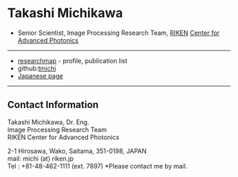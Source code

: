 #  Takashi Michikawa

 - Senior Scientist, Image Processing Research Team, [RIKEN](https://riken.jp/) [Center for Advanced Photonics](https://rap.riken.jp)


----
 - [researchmap](https://researchmap.jp/tmichi) - profile, publication list 
 - github:[tmichi](https://github.com/tmichi)
 - [Japanese page](index.ja.md)
----



## Contact Information  
Takashi Michikawa, Dr. Eng.  
Image Processing Research Team  
RIKEN Center for Advanced Photonics

2-1 Hirosawa, Wako, Saitama, 351-0198, JAPAN    
mail:  michi (at) riken.jp   
Tel : +81-48-462-1111 (ext. 7897)
*Please contact me by mail. 
